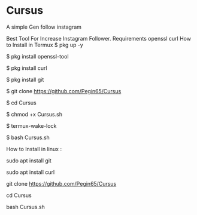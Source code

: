 # Cursus
A simple Gen follow instagram

Best Tool For Increase Instagram Follower.
Requirements
openssl
curl
How to Install in Termux
$ pkg up -y

$ pkg install openssl-tool

$ pkg install curl

$ pkg install git

$ git clone https://github.com/Pegin65/Cursus

$ cd Cursus

$ chmod +x Cursus.sh

$ termux-wake-lock

$ bash Cursus.sh

How to Install in linux :

sudo apt install git

sudo apt install curl

git clone https://github.com/Pegin65/Cursus

cd Cursus

bash Cursus.sh
